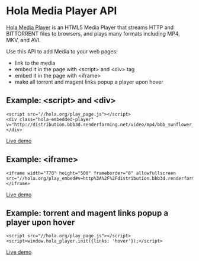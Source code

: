 # Hola Media Player API
[Hola Media Player](https://hola.org/player) is an HTML5 Media Player that streams
HTTP and BITTORRENT files to browsers, and plays many formats including MP4, MKV, and AVI.

Use this API to add Media to your web pages:
* link to the media
* embed it in the page with &lt;script&gt; and &lt;div&gt; tag
* embed it in the page with &lt;iframe&gt;
* make all torrent and magent links popup a player upon hover

## Example: &lt;script&gt; and &lt;div&gt;
```
<script src="//hola.org/play_page.js"></script>
<div class="hola-embedded-player" v="http://distribution.bbb3d.renderfarming.net/video/mp4/bbb_sunflower_1080p_30fps_normal.mp4.torrent"></div> 
```
[Live demo](http://jsbin.com/faceyu/8/)

## Example: &lt;iframe&gt;
```
<iframe width="770" height="500" frameborder="0" allowfullscreen src="//hola.org/play_embed#v=http%3A%2F%2Fdistribution.bbb3d.renderfarming.net%2Fvideo%2Fmp4%2Fbbb_sunflower_1080p_30fps_normal.mp4.torrent"></iframe>
```
[Live demo](http://jsbin.com/faceyu/9/)

## Example: torrent and magent links popup a player upon hover
```
<script src="//hola.org/play_page.js"></script>
<script>window.hola_player.init({links: 'hover'});</script>
```
[Live demo](http://jsbin.com/faceyu/7/)
